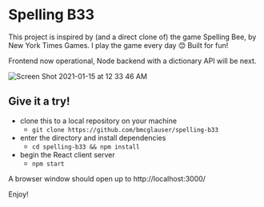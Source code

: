 # Spelling B33

This project is inspired by (and a direct clone of) the game Spelling Bee, by New York Times Games. I play the game every day 😊 Built for fun! 

Frontend now operational, Node backend with a dictionary API will be next.

![Screen Shot 2021-01-15 at 12 33 46 AM](https://user-images.githubusercontent.com/25126281/104685582-64884700-56c9-11eb-8a31-78d203c7725f.png)

## Give it a try!

- clone this to a local repository on your machine
  - `git clone https://github.com/bmcglauser/spelling-b33`
- enter the directory and install dependencies
  - `cd spelling-b33 && npm install`
- begin the React client server
  - `npm start`

A browser window should open up to http://localhost:3000/

Enjoy!
